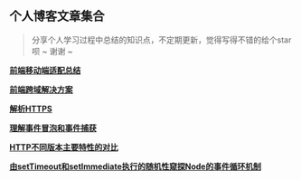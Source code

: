 ## 个人博客文章集合

> 分享个人学习过程中总结的知识点，不定期更新，觉得写得不错的给个star呗 ~ 谢谢 ~

**[前端移动端适配总结](./前端移动端适配总结.md)**

**[前端跨域解决方案](./前端跨域解决方案.md)**

**[解析HTTPS](./解析HTTPS.md)**

**[理解事件冒泡和事件捕获](./理解事件冒泡和事件捕获.md)**

**[HTTP不同版本主要特性的对比](./HTTP不同版本主要特性的对比.md)**

**[由setTimeout和setImmediate执行的随机性窥探Node的事件循环机制](./由setTimeout和setImmediate执行的随机性窥探Node的事件循环机制.md)**